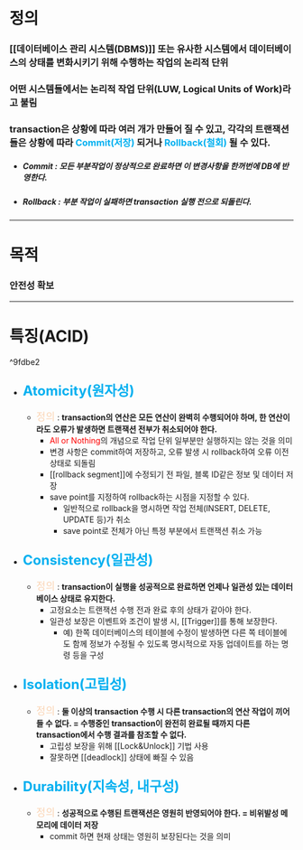 # 정의
### [[데이터베이스 관리 시스템(DBMS)]] 또는 유사한 시스템에서 데이터베이스의 상태를 변화시키기 위해 수행하는 작업의 논리적 단위
### 어떤 시스템들에서는 논리적 작업 단위(LUW, Logical Units of Work)라고 불림
### transaction은 상황에 따라 여러 개가 만들어 질 수 있고, 각각의 트랜잭션들은 상황에 따라 <font color="#00b0f0">Commit(저장)</font> 되거나 <font color="#00b0f0">Rollback(철회)</font> 될 수 있다.
- ##### Commit : 모든 부분작업이 정상적으로 완료하면 이 변경사항을 한꺼번에 DB에 반영한다.
- ##### Rollback : 부분 작업이 실패하면 transaction 실행 전으로 되돌린다.

---

# 목적
### 안전성 확보

---

# 특징(ACID)

^9fdbe2

- ### <font size="5" color="#00b0f0">Atomicity(원자성)</font>
	-  <font size="4" color="#fbd5b5">정의</font> : **transaction의 연산은 모든 연산이 완벽히 수행되어야 하며, 한 연산이라도 오류가 발생하면 트랜잭션 전부가 취소되어야 한다.**
		- <font color="#ff0000">All or Nothing</font>의 개념으로 작업 단위 일부분만 실행하지는 않는 것을 의미
		- 변경 사항은 commit하여 저장하고, 오류 발생 시 rollback하여 오류 이전 상태로 되돌림
		- [[rollback segment]]에 수정되기 전 파일, 블록 ID같은 정보 및 데이터 저장
		- save point를 지정하여 rollback하는 시점을 지정할 수 있다.
			- 일반적으로 rollback을 명시하면 작업 전체(INSERT, DELETE, UPDATE 등)가 취소
			- save point로 전체가 아닌 특정 부분에서 트랜잭션 취소 가능
- ### <font size=5 color="#00b0f0">Consistency(일관성)</font>
	-  <font size="4" color="#fbd5b5">정의</font> : **transaction이 실행을 성공적으로 완료하면 언제나 일관성 있는 데이터베이스 상태로 유지한다.**
		- 고정요소는 트랜잭션 수행 전과 완료 후의 상태가 같아야 한다.
		- 일관성 보장은 이벤트와 조건이 발생 시, [[Trigger]]를 통해 보장한다.
			- 예) 한쪽 데이터베이스의 테이블에 수정이 발생하면 다른 쪽 테이블에도 함께 정보가 수정될 수 있도록 명시적으로 자동 업데이트를 하는 명령 등을 구성
- ### <font size=5 color="#00b0f0">Isolation(고립성)</font>
	-  <font size="4" color="#fbd5b5">정의</font> : **둘 이상의 transaction 수행 시 다른 transaction의 연산 작업이 끼어들 수 없다. = 수행중인 transaction이 완전히 완료될 때까지 다른 transaction에서 수행 결과를 참조할 수 없다.**
		- 고립성 보장을 위해 [[Lock&Unlock]] 기법 사용
		- 잘못하면 [[deadlock]] 상태에 빠질 수 있음
- ### <font size=5 color="#00b0f0">Durability(지속성, 내구성)</font>
	-  <font size="4" color="#fbd5b5">정의</font> : **성공적으로 수행된 트랜잭션은 영원히 반영되어야 한다. = 비위발성 메모리에 데이터 저장**
		- commit 하면 현재 상태는 영원히 보장된다는 것을 의미